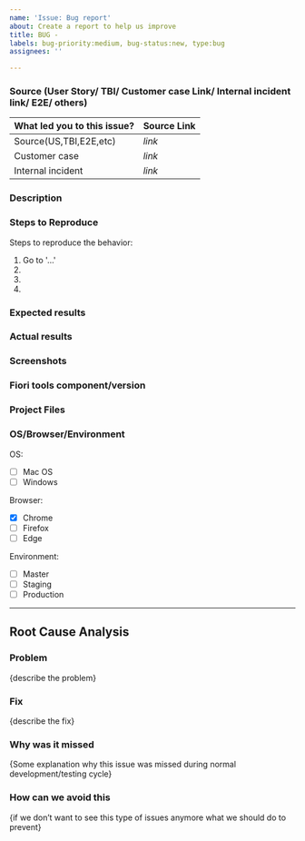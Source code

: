 ```yaml
---
name: 'Issue: Bug report'
about: Create a report to help us improve
title: BUG -
labels: bug-priority:medium, bug-status:new, type:bug
assignees: ''

---
```


<!-- Please check if the issue has already been reported before proceeding. This save you and colleagues time to create and handle duplicates -->

### Source (User Story/ TBI/ Customer case Link/ Internal incident link/ E2E/ others)
<!-- Please add relevant source links to help development team identify source of the issue  -->
<!-- Please review the labels once bug is created. Double check the source labels https://github.wdf.sap.corp/ux-engineering/tools-suite/labels?q=source  -->
| What led you to this issue? | Source Link |
|------------------------------|-------------|
| Source(US,TBI,E2E,etc)       | _link_      |
| Customer case                | _link_      |
| Internal incident            | _link_      |


### Description
<!-- A clear description of what the bug is. If applicable, please provide any extra relevant information. -->


### Steps to Reproduce
Steps to reproduce the behavior:
1. Go to '...'
2. 
3. 
4. 


### Expected results


### Actual results


### Screenshots
<!-- If applicable, add screenshots to help explain the problem. -->


### Fiori tools component/version
<!-- Run command "Fiori: Open Environment Check", select "Gather Development Environment Information" and "View results" -->
<!-- Copy and paste here the section "Environment" from generated .md file -->

### Project Files 
<!-- Run command "Fiori: Archive Project", to attach your project if you determine will be helpful for development team -->

### OS/Browser/Environment
OS:                      
- [ ] Mac OS
- [ ] Windows

Browser: 
- [x] Chrome
- [ ] Firefox
- [ ] Edge

Environment: 
- [ ] Master
- [ ] Staging
- [ ] Production

--- 
## Root Cause Analysis 

### Problem
{describe the problem} 

### Fix
{describe the fix} 

### Why was it missed
{Some explanation why this issue was missed during normal development/testing cycle}  

### How can we avoid this
{if we don’t want to see this type of issues anymore what we should do to prevent}
